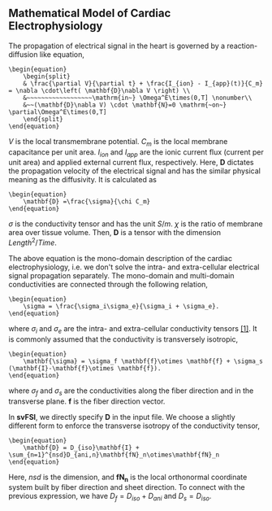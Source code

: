 ## Mathematical Model of Cardiac Electrophysiology ##

The propagation of electrical signal in the heart is governed by a reaction-diffusion like equation,

    \begin{equation}
        \begin{split}
        & \frac{\partial V}{\partial t} + \frac{I_{ion} - I_{app}(t)}{C_m}  = \nabla \cdot\left( \mathbf{D}\nabla V \right) \\
        &~~~~~~~~~~~~~~~~~~\mathrm{in~} \Omega^E\times(0,T] \nonumber\\
        &~~(\mathbf{D}\nabla V) \cdot \mathbf{N}=0 \mathrm{~on~} \partial\Omega^E\times(0,T]
        \end{split}
    \end{equation}

$V$ is the local transmembrane potential. $C_m$ is the local membrane capacitance per unit area. $I_{ion}$ and $I_{app}$ are the ionic current flux (current per unit area) and applied external current flux, respectively. Here, $\mathbf{D}$ dictates the propagation velocity of the electrical signal and has the similar physical meaning as the diffusivity. It is calculated as

    \begin{equation}
        \mathbf{D} =\frac{\sigma}{\chi C_m}
    \end{equation}

$\sigma$ is the conductivity tensor and has the unit $S/m$. $\chi$ is the ratio of membrane area over tissue volume. Then, $\mathbf{D}$ is a tensor with the dimension $Length^2/Time$.

The above equation is the mono-domain description of the cardiac electrophysiology, i.e. we don't solve the intra- and extra-cellular electrical signal propagation separately. The mono-domain and multi-domain conductivities are connected through the following relation,

    \begin{equation}
        \sigma = \frac{\sigma_i\sigma_e}{\sigma_i + \sigma_e}.
    \end{equation}

where $\sigma_i$ and $\sigma_e$ are the intra- and extra-cellular conductivity tensors <a href="#ref-1">[1]</a>. It is commonly assumed that the conductivity is transversely isotropic,

    \begin{equation}
        \mathbf{\sigma} = \sigma_f \mathbf{f}\otimes \mathbf{f} + \sigma_s (\mathbf{I}-\mathbf{f}\otimes \mathbf{f}).
    \end{equation}

where $\sigma_f$ and $\sigma_s$ are the conductivities along the fiber direction and in the transverse plane. $\mathbf{f}$ is the fiber direction vector.

In <strong>svFSI</strong>, we directly specify $\mathbf{D}$ in the input file. We choose a slightly different form to enforce the transverse isotropy of the conductivity tensor,

    \begin{equation}
        \mathbf{D} = D_{iso}\mathbf{I} + \sum_{n=1}^{nsd}D_{ani,n}\mathbf{fN}_n\otimes\mathbf{fN}_n
    \end{equation}

Here, $nsd$ is the dimension, and $\mathbf{fN_n}$ is the local orthonormal coordinate system built by fiber direction and sheet direction. To connect with the previous expression, we have $D_f=D_{iso}+D_{ani}$ and $D_s=D_{iso}$.

